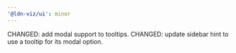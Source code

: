 ```yaml
---
'@ldn-viz/ui': minor
---
```


CHANGED: add modal support to tooltips.
CHANGED: update sidebar hint to use a tooltip for its modal option.
